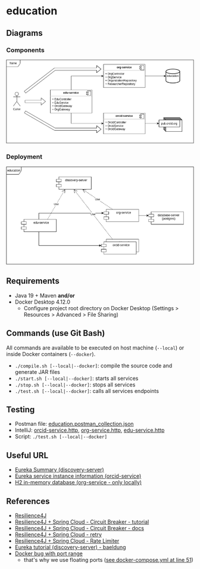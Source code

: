# education

## Diagrams

### Components

![Component Diagram](education-component.drawio.png)

### Deployment

![Deployment Diagram](education-deployment.drawio.png)

## Requirements
* Java 19 + Maven **and/or**
* Docker Desktop 4.12.0
  * Configure project root directory on Docker Desktop (Settings > Resources > Advanced > File Sharing)

## Commands (use Git Bash)

All commands are available to be executed on host machine (`--local`) or inside Docker containers (`--docker`).

* `./compile.sh [--local|--docker]`: compile the source code and generate JAR files
* `./start.sh [--local|--docker]`: starts all services
* `./stop.sh [--local|--docker]`: stops all services
* `./test.sh [--local|--docker]`: calls all services endpoints

## Testing
* Postman file: [education.postman_collection.json](education.postman_collection.json)
* IntelliJ: [orcid-service.http](orcid-service/src/main/resources/orcid-service.http), [org-service.http](org-service/src/main/resources/org-service.http), [edu-service.http](edu-service/src/main/resources/edu-service.http)
* Script: `./test.sh [--local|--docker]`

## Useful URL
* [Eureka Summary (discovery-server)](http://localhost:8761)
* [Eureka service instance information (orcid-service)](http://localhost:8181/service-instances/orcid-service)
* [H2 in-memory database (org-service - only locally)](http://localhost:8281/h2-console)

## References
* [Resilience4J](https://resilience4j.readme.io/docs)
* [Resilience4J + Spring Cloud - Circuit Breaker - tutorial](https://betterprogramming.pub/implementing-reactive-circuit-breaker-using-resilience4j-4fe81d28e100)
* [Resilience4J + Spring Cloud - Circuit Breaker - docs](https://docs.spring.io/spring-cloud-circuitbreaker/docs/current/reference/html/spring-cloud-circuitbreaker-resilience4j.html)
* [Resilience4J + Spring Cloud - retry](https://reflectoring.io/retry-with-springboot-resilience4j)
* [Resilience4J + Spring Cloud - Rate Limiter](https://reflectoring.io/rate-limiting-with-springboot-resilience4j)
* [Eureka tutorial (discovery-server) - baeldung](https://www.baeldung.com/spring-cloud-netflix-eureka)
* [Docker bug with port range](https://github.com/docker/compose/issues/4950)
  *  that's why we use floating ports ([see docker-compose.yml at line 51](docker-compose.yml))






